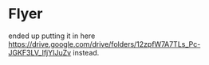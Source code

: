 # Flyer

ended up putting it in here https://drive.google.com/drive/folders/12zpfW7A7TLs_Pc-JGKF3LV_IfjYIJuZv instead.